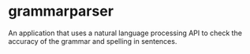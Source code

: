# grammarparser
An application that uses a natural language processing API to check the accuracy of the grammar and spelling in sentences.
